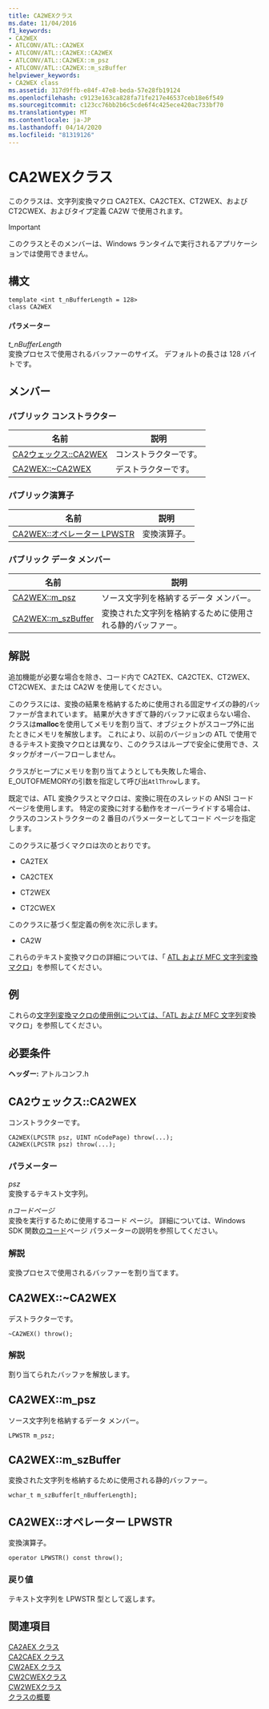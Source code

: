 ```yaml
---
title: CA2WEXクラス
ms.date: 11/04/2016
f1_keywords:
- CA2WEX
- ATLCONV/ATL::CA2WEX
- ATLCONV/ATL::CA2WEX::CA2WEX
- ATLCONV/ATL::CA2WEX::m_psz
- ATLCONV/ATL::CA2WEX::m_szBuffer
helpviewer_keywords:
- CA2WEX class
ms.assetid: 317d9ffb-e84f-47e8-beda-57e28fb19124
ms.openlocfilehash: c9123e163ca828fa71fe217e46537ceb18e6f549
ms.sourcegitcommit: c123cc76bb2b6c5cde6f4c425ece420ac733bf70
ms.translationtype: MT
ms.contentlocale: ja-JP
ms.lasthandoff: 04/14/2020
ms.locfileid: "81319126"
---
```

# <a name="ca2wex-class"></a>CA2WEXクラス

このクラスは、文字列変換マクロ CA2TEX、CA2CTEX、CT2WEX、および CT2CWEX、およびタイプ定義 CA2W で使用されます。

> [!IMPORTANT]
> このクラスとそのメンバーは、Windows ランタイムで実行されるアプリケーションでは使用できません。

## <a name="syntax"></a>構文

```
template <int t_nBufferLength = 128>
class CA2WEX
```

#### <a name="parameters"></a>パラメーター

*t_nBufferLength*<br/>
変換プロセスで使用されるバッファーのサイズ。 デフォルトの長さは 128 バイトです。

## <a name="members"></a>メンバー

### <a name="public-constructors"></a>パブリック コンストラクター

|名前|説明|
|----------|-----------------|
|[CA2ウェックス::CA2WEX](#ca2wex)|コンストラクターです。|
|[CA2WEX::~CA2WEX](#dtor)|デストラクターです。|

### <a name="public-operators"></a>パブリック演算子

|名前|説明|
|----------|-----------------|
|[CA2WEX::オペレーター LPWSTR](#operator_lpwstr)|変換演算子。|

### <a name="public-data-members"></a>パブリック データ メンバー

|名前|説明|
|----------|-----------------|
|[CA2WEX::m_psz](#m_psz)|ソース文字列を格納するデータ メンバー。|
|[CA2WEX::m_szBuffer](#m_szbuffer)|変換された文字列を格納するために使用される静的バッファー。|

## <a name="remarks"></a>解説

追加機能が必要な場合を除き、コード内で CA2TEX、CA2CTEX、CT2WEX、CT2CWEX、または CA2W を使用してください。

このクラスには、変換の結果を格納するために使用される固定サイズの静的バッファーが含まれています。 結果が大きすぎて静的バッファに収まらない場合、クラスは**malloc**を使用してメモリを割り当て、オブジェクトがスコープ外に出たときにメモリを解放します。 これにより、以前のバージョンの ATL で使用できるテキスト変換マクロとは異なり、このクラスはループで安全に使用でき、スタックがオーバーフローしません。

クラスがヒープにメモリを割り当てようとしても失敗した場合、E_OUTOFMEMORYの引数を指定して呼び出`AtlThrow`します。

既定では、ATL 変換クラスとマクロは、変換に現在のスレッドの ANSI コード ページを使用します。 特定の変換に対する動作をオーバーライドする場合は、クラスのコンストラクターの 2 番目のパラメーターとしてコード ページを指定します。

このクラスに基づくマクロは次のとおりです。

- CA2TEX

- CA2CTEX

- CT2WEX

- CT2CWEX

このクラスに基づく型定義の例を次に示します。

- CA2W

これらのテキスト変換マクロの詳細については、「 [ATL および MFC 文字列変換マクロ](string-conversion-macros.md)」を参照してください。

## <a name="example"></a>例

これらの[文字列変換マクロの使用例については、「ATL および MFC 文字列](string-conversion-macros.md)変換マクロ」を参照してください。

## <a name="requirements"></a>必要条件

**ヘッダー:** アトルコンフ.h

## <a name="ca2wexca2wex"></a><a name="ca2wex"></a>CA2ウェックス::CA2WEX

コンストラクターです。

```
CA2WEX(LPCSTR psz, UINT nCodePage) throw(...);
CA2WEX(LPCSTR psz) throw(...);
```

### <a name="parameters"></a>パラメーター

*psz*<br/>
変換するテキスト文字列。

*nコードページ*<br/>
変換を実行するために使用するコード ページ。 詳細については、Windows SDK 関数[のコード](/windows/win32/api/stringapiset/nf-stringapiset-multibytetowidechar)ページ パラメーターの説明を参照してください。

### <a name="remarks"></a>解説

変換プロセスで使用されるバッファーを割り当てます。

## <a name="ca2wexca2wex"></a><a name="dtor"></a>CA2WEX::~CA2WEX

デストラクターです。

```
~CA2WEX() throw();
```

### <a name="remarks"></a>解説

割り当てられたバッファを解放します。

## <a name="ca2wexm_psz"></a><a name="m_psz"></a>CA2WEX::m_psz

ソース文字列を格納するデータ メンバー。

```
LPWSTR m_psz;
```

## <a name="ca2wexm_szbuffer"></a><a name="m_szbuffer"></a>CA2WEX::m_szBuffer

変換された文字列を格納するために使用される静的バッファー。

```
wchar_t m_szBuffer[t_nBufferLength];
```

## <a name="ca2wexoperator-lpwstr"></a><a name="operator_lpwstr"></a>CA2WEX::オペレーター LPWSTR

変換演算子。

```
operator LPWSTR() const throw();
```

### <a name="return-value"></a>戻り値

テキスト文字列を LPWSTR 型として返します。

## <a name="see-also"></a>関連項目

[CA2AEX クラス](../../atl/reference/ca2aex-class.md)<br/>
[CA2CAEX クラス](../../atl/reference/ca2caex-class.md)<br/>
[CW2AEX クラス](../../atl/reference/cw2aex-class.md)<br/>
[CW2CWEXクラス](../../atl/reference/cw2cwex-class.md)<br/>
[CW2WEXクラス](../../atl/reference/cw2wex-class.md)<br/>
[クラスの概要](../../atl/atl-class-overview.md)
